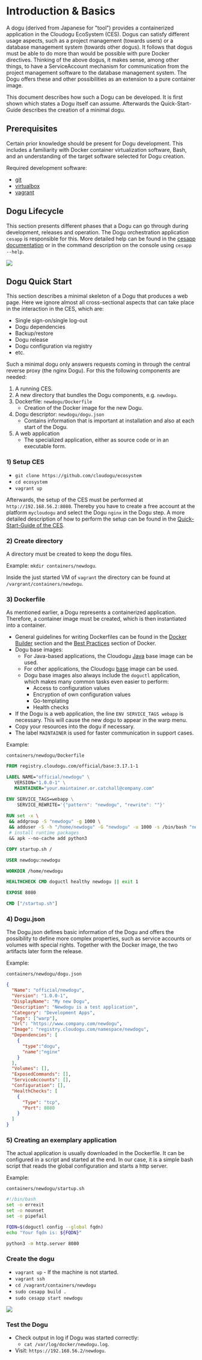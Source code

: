 # Introduction & Basics

A dogu (derived from Japanese for "tool") provides a containerized application in the Cloudogu EcoSystem (CES).
Dogus can satisfy different usage aspects, such as a project management (towards users) or a database management system (towards other dogus).
It follows that dogus must be able to do more than would be possible with pure Docker directives. Thinking of the above dogus, it makes sense, among other things, to have a ServiceAccount mechanism for communication from
the project management software to the database management system. The Dogu offers these and other possibilities as an extension to a pure container image.

This document describes how such a Dogu can be developed.
It is first shown which states a Dogu itself can assume.
Afterwards the Quick-Start-Guide describes the creation of a minimal dogu.

## Prerequisites

Certain prior knowledge should be present for Dogu development.
This includes a familiarity with Docker container virtualization software, Bash, and an understanding of the target software selected for Dogu creation.

Required development software:
- [git](https://git-scm.com)
- [virtualbox](https://www.virtualbox.org)
- [vagrant](https://vagrantup.com)

## Dogu Lifecycle

This section presents different phases that a Dogu can go through during development, releases and operation.
The Dogu orchestration application `cesapp` is responsible for this.
More detailed help can be found in the [cesapp documentation](https://docs.cloudogu.com/de/docs/system-components/cesapp/operations/detail/) or in the command description on the console using `cesapp --help`.

<img src="./img/dogu-states.svg">

## Dogu Quick Start

This section describes a minimal skeleton of a Dogu that produces a web page.
Here we ignore almost all cross-sectional aspects that can take place in the interaction in the CES, which are:
- Single sign-on/single log-out
- Dogu dependencies
- Backup/restore
- Dogu release
- Dogu configuration via registry
- etc.

Such a minimal dogu only answers requests coming in through the central reverse proxy (the nginx Dogu).
For this the following components are needed:

1. A running CES.
2. A new directory that bundles the Dogu components, e.g. `newdogu`.
3. Dockerfile: `newdogu/Dockerfile`
    - Creation of the Docker image for the new Dogu.
4. Dogu descriptor: `newdogu/dogu.json`
    - Contains information that is important at installation and also at each start of the Dogu.
5. A web application
    - The specialized application, either as source code or in an executable form.

### 1) Setup CES

- `git clone https://github.com/cloudogu/ecosystem`
- `cd ecosystem`
- `vagrant up`

Afterwards, the setup of the CES must be performed at `http://192.168.56.2:8080`.
Thereby you have to create a free account at the platform `mycloudogu` and select the Dogu `nginx` in the Dogu step.
A more detailed description of how to perform the setup can be found in the [Quick-Start-Guide of the CES](https://docs.cloudogu.com/de/quickstart/).

### 2) Create directory

A directory must be created to keep the dogu files.

Example: `mkdir containers/newdogu`.

Inside the just started VM of `vagrant` the directory can be found at `/vargrant/containers/newdogu`.

### 3) Dockerfile

As mentioned earlier, a Dogu represents a containerized application.
Therefore, a container image must be created, which is then instantiated into a container.

- General guidelines for writing Dockerfiles can be found in the [Docker Builder](https://docs.docker.com/engine/reference/builder/) section and the [Best Practices](https://docs.docker.com/develop/develop-images/dockerfile_best-practices/) section of Docker.
- Dogu base images:
   - For Java-based applications, the Cloudogu [Java](https://github.com/cloudogu/java) base image can be used.
   - For other applications, the Cloudogu [base](https://github.com/cloudogu/base) image can be used.
   - Dogu base images also always include the `doguctl` application, which makes many common tasks even easier to perform:
      - Access to configuration values
      - Encryption of own configuration values
      - Go-templating
      - Health checks
- If the Dogu is a web application, the line `ENV SERVICE_TAGS webapp` is necessary.
  This will cause the new dogu to appear in the warp menu.
- Copy your resources into the dogu if necessary.
- The label `MAINTAINER` is used for faster communication in support cases.

Example:

`containers/newdogu/Dockerfile`

```dockerfile
FROM registry.cloudogu.com/official/base:3.17.1-1

LABEL NAME="official/newdogu" \
   VERSION="1.0.0-1" \
   MAINTAINER="your.maintainer.or.catchall@company.com"

ENV SERVICE_TAGS=webapp \
    SERVICE_REWRITE='{"pattern": "newdogu", "rewrite": ""}'
    
RUN set -x \
 && addgroup -S "newdogu" -g 1000 \
 && adduser -S -h "/home/newdogu" -G "newdogu" -u 1000 -s /bin/bash "newdogu" \
 # install runtime packages
 && apk --no-cache add python3

COPY startup.sh /

USER newdogu:newdogu

WORKDIR /home/newdogu

HEALTHCHECK CMD doguctl healthy newdogu || exit 1

EXPOSE 8080

CMD ["/startup.sh"]
```

### 4) Dogu.json

The Dogu.json defines basic information of the Dogu and offers the possibility to define more complex properties,
such as service accounts or volumes with special rights.
Together with the Docker image, the two artifacts later form the release.

Example:

`containers/newdogu/dogu.json`

```json
{
  "Name": "official/newdogu",
  "Version": "1.0.0-1",
  "DisplayName": "My new Dogu",
  "Description": "Newdogu is a test application",
  "Category": "Development Apps",
  "Tags": ["warp"],
  "Url": "https://www.company.com/newdogu",
  "Image": "registry.cloudogu.com/namespace/newdogu",
  "Dependencies": [
    {
      "type":"dogu",
      "name":"nginx"
    }
  ],
  "Volumes": [],
  "ExposedCommands": [],
  "ServiceAccounts": [],
  "Configuration": [],
  "HealthChecks": [
    {
      "Type": "tcp",
      "Port": 8080
    }
  ]
}
```

### 5) Creating an exemplary application

The actual application is usually downloaded in the Dockerfile.
It can be configured in a script and started at the end.
In our case, it is a simple bash script that reads the global configuration and starts a http server.

Example:

`containers/newdogu/startup.sh`

```bash
#!/bin/bash
set -o errexit
set -o nounset
set -o pipefail

FQDN=$(doguctl config --global fqdn)
echo "Your fqdn is: ${FQDN}"

python3 -m http.server 8080
```

### Create the dogu

- `vagrant up` - If the machine is not started.
- `vagrant ssh`
- `cd /vagrant/containers/newdogu`
- `sudo cesapp build .`
- `sudo cesapp start newdogu`

<img src="./img/dogu-in-ces.svg">

### Test the Dogu

- Check output in log if Dogu was started correctly:
    - `cat /var/log/docker/newdogu.log`.
- Visit: `https://192.168.56.2/newdogu`.